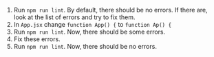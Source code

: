 1. Run `npm run lint`. By default, there should be no errors.
If there are, look at the list of errors and try to fix them.
2. In `App.jsx` change `function App() {` to `function Ap() {`
3. Run `npm run lint`. Now, there should be some errors.
4. Fix these errors.
5. Run `npm run lint`. Now, there should be no errors.